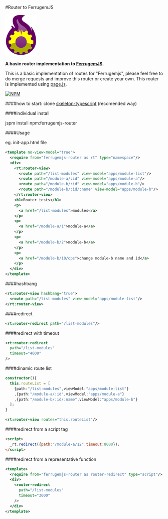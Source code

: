 #Router to FerrugemJS

![Ferrugem router logo](/assets/img/router-fjs.png) 


**A basic router implementation to [FerrugemJS](https://github.com/ferrugemjs/library).**

This is a basic implementation of routes for "Ferrugemjs", please feel free to do merge requests and improve this router or create your own.
This router is implemented using [page.js](https://visionmedia.github.io/page.js/).

[![NPM](https://nodei.co/npm/ferrugemjs-router.png?downloads=true&downloadRank=true&stars=true)](https://nodei.co/npm/ferrugemjs-router/)

####how to start:
clone
[skeleton-typescript](https://github.com/ferrugemjs/skeleton-typescript) (recomended way)

####individual install

jspm install npm:ferrugemjs-router

####Usage

eg. init-app.html file

``` xml
<template no-view-model="true">
  <require from="ferrugemjs-router as rt" type="namespace"/>
  <div>
    <rt:router-view>
      <route path="/list-modules" view-model="apps/module-list"/>
      <route path="/module-a/:id" view-model="apps/module-a"/>
      <route path="/module-b/:id" view-model="apps/module-b"/>
      <route path="/module-b/:id/:name" view-model="apps/module-b"/>
    </rt:router-view> 
    <h1>Router tests</h1>
    <p>
      <a href="/list-modules">modules</a>
    </p>
    <p>
      <a href="/module-a/1">module-a</a>
    </p>
    <p>
      <a href="/module-b/2">module-b</a>
    </p>
    <p>
      <a href="/module-b/10/ops">change module-b name and id</a>
    </p> 
  </div>
</template>
```

####hashbang

``` xml
<rt:router-view hashbang="true">
  <route path="/list-modules" view-model="apps/module-list"/>
</rt:router-view> 
```

####redirect

``` xml
<rt:router-redirect path="/list-modules"/>
```


####redirect with timeout

``` xml
<rt:router-redirect 
  path="/list-modules"
  timeout="4000"
/>
```


####dinamic route list

``` typescript
constructor(){
  this.routeList = [
    {path:"/list-modules",viewModel:"apps/module-list"}
    ,{path:"/module-a/:id",viewModel:"apps/module-a"}
    ,{path:"/module-b/:id/:name",viewModel:"apps/module-b"}
  ];  
}

```

``` xml
<rt:router-view routes="this.routeList"/>
```


####redirect from a script tag

``` html
<script>
  _rt.redirect({path:"/module-a/12",timeout:8000});
</script>
```


####redirect from a representative function

``` xml
<template>
  <require from="ferrugemjs-router as router-redirect" type="script"/>
  <div>
    <router-redirect 
      path="/list-modules"
      timeout="3000"
    />    
  </div>
</template>
```


